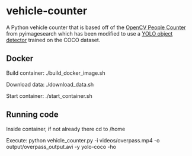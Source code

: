 # vehicle-counter
A Python vehicle counter that is based off of the [OpenCV People Counter](https://www.pyimagesearch.com/2018/08/13/opencv-people-counter/) from pyimagesearch which has been modified to use a [YOLO object detector](https://pjreddie.com/darknet/yolo/) trained on the COCO dataset.

## Docker
Build container:
./build_docker_image.sh

Download data:
./download_data.sh

Start container:
./start_container.sh

## Running code
Inside container, if not already there cd to /home

Execute: python vehicle_counter.py -i videos/overpass.mp4 -o output/overpass_output.avi -y yolo-coco -ho

